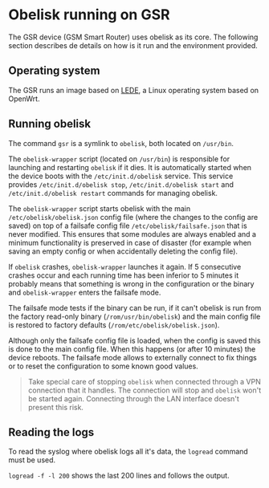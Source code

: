 # Obelisk running on GSR

The GSR device (GSM Smart Router) uses obelisk as its core. The following section describes de details on how is it run and the environment provided.

## Operating system

The GSR runs an image based on [LEDE](https://lede-project.org/), a Linux operating system based on OpenWrt.

## Running obelisk

The command `gsr` is a symlink to `obelisk`, both located on `/usr/bin`.

The `obelisk-wrapper` script (located on `/usr/bin`) is responsible for launching and restarting `obelisk` if it dies. It is automatically started when the device boots with the `/etc/init.d/obelisk` service. This service provides `/etc/init.d/obelisk stop`, `/etc/init.d/obelisk start` and `/etc/init.d/obelisk restart` commands for managing obelisk.

The `obelisk-wrapper` script starts obelisk with the main `/etc/obelisk/obelisk.json` config file (where the changes to the config are saved) on top of a failsafe config file `/etc/obelisk/failsafe.json` that is never modified. This ensures that some modules are always enabled and a minimum functionality is preserved in case of disaster (for example when saving an empty config or when accidentally deleting the config file).

If `obelisk` crashes, `obelisk-wrapper` launches it again. If 5 consecutive crashes occur and each running time has been inferior to 5 minutes it probably means that something is wrong in the configuration or the binary and `obelisk-wrapper` enters the failsafe mode.

The failsafe mode tests if the binary can be run, if it can't obelisk is run from the factory read-only binary (`/rom/usr/bin/obelisk`) and the main config file is restored to factory defaults (`/rom/etc/obelisk/obelisk.json`).

Although only the failsafe config file is loaded, when the config is saved this is done to the main config file. When this happens (or after 10 minutes) the device reboots. The failsafe mode allows to externally connect to fix things or to reset the configuration to some known good values. 

> Take special care of stopping `obelisk` when connected through a VPN connection that it handles. The connection will stop and `obelisk` won't be started again.
> Connecting through the LAN interface doesn't present this risk.

## Reading the logs

To read the syslog where obelisk logs all it's data, the `logread` command must be used.

`logread -f -l 200` shows the last 200 lines and follows the output.
